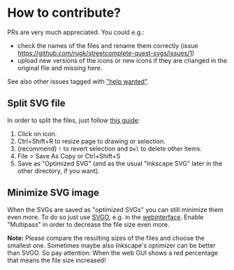 # How to contribute?
PRs are very much appreciated. You could e.g.:
* check the names of the files and rename them correctly (issue https://github.com/rugk/streetcomplete-quest-svgs/issues/1)
* upload new versions of the icons or new icons if they are changed in the original file and missing here.

See also other issues tagged with ["help wanted"](https://github.com/rugk/streetcomplete-quest-svgs/labels/help%20wanted).

## Split SVG file

In order to split the files, just follow [this guide](https://graphicdesign.stackexchange.com/questions/18088/exporting-an-object-as-svg-from-inkscape):
1. Click on icon.
2. Ctrl+Shift+R to resize page to drawing or selection.
3. (recommend) `!` to revert selection and `Del` to delete other items.
3. File > Save As Copy or Ctrl+Shift+S
4. Save as "Optimized SVG" (and as the usual "Inkscape SVG" later in the other directory, if you want).

## Minimize SVG image

When the SVGs are saved as "optimized SVGs" you can still minimize them even more. To do so just use [SVGO](https://github.com/svg/svgo), e.g. in the [webinterface](https://jakearchibald.github.io/svgomg/). Enable "Multipass" in order to decrease the file size even more.

**Note:** Please compare the resulting sizes of the files and choose the smallest one. Sometimes maybe also Inkscape's optimizer can be better than SVGO.
So pay attention: When the web GUI shows a red percentage that means the file size increased!

